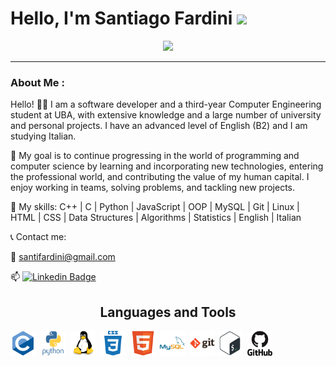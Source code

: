   <h1>
    Hello, I'm Santiago Fardini
    <img src="https://media.giphy.com/media/hvRJCLFzcasrR4ia7z/giphy.gif" width="30px"/>
  </h1>
  <div align="center">
    <img src="https://camo.githubusercontent.com/84dd57d843b72ab017cc3345b7ad89c3c42a4a3cb8e13595dc4184affd21ca64/68747470733a2f2f626c6f672e6269742e61692f77702d636f6e74656e742f75706c6f6164732f323031382f30392f486f772d746f2d456d6265642d4769744875622d47697374732d696e2d596f75722d446f63756d656e74732d426c6f672d42616e6e65722e706e67" style="width:100vw height:auto"/>
  </div>
  
  ---

###  About Me :
Hello! 👋🏻 I am a software developer and a third-year Computer Engineering student at UBA, with extensive knowledge and a large number of university and personal projects. I have an advanced level of English (B2) and I am studying Italian.

🤝 My goal is to continue progressing in the world of programming and computer science by learning and incorporating new technologies, entering the professional world, and contributing the value of my human capital. I enjoy working in teams, solving problems, and tackling new projects.

🚀 My skills:
C++ | C | Python | JavaScript | OOP | MySQL | Git | Linux | HTML | CSS | Data Structures | Algorithms | Statistics | English | Italian

📞 Contact me:

📧 santifardini@gmail.com
 
:mailbox: [![Linkedin Badge](https://img.shields.io/badge/LinkedIn-blue?style=flat&logo=Linkedin&logoColor=white)](https://www.linkedin.com/in/santiagofardini/)
<div aling="center">
    <h2 align="center">Languages and Tools</h2>
    <img src="https://github.com/devicons/devicon/blob/master/icons/c/c-original.svg" title="C" alt="C" width="40" height="40"/>&nbsp;
    <img src="https://github.com/devicons/devicon/blob/master/icons/python/python-original-wordmark.svg" title="Python" alt="Python" width="40" height="40"/>&nbsp;
    <img src="https://github.com/devicons/devicon/blob/master/icons/linux/linux-original.svg" title="Linux" alt="Linux" width="40" height="40"/>&nbsp;
    <img src="https://github.com/devicons/devicon/blob/master/icons/css3/css3-plain-wordmark.svg"  title="CSS3" alt="CSS" width="40" height="40"/>&nbsp;
    <img src="https://github.com/devicons/devicon/blob/master/icons/html5/html5-original.svg" title="HTML5" alt="HTML" width="40" height="40"/>&nbsp;
    <img src="https://github.com/devicons/devicon/blob/master/icons/mysql/mysql-original-wordmark.svg" title="MySQL"  alt="MySQL" width="40" height="40"/>&nbsp;
    <img src="https://github.com/devicons/devicon/blob/master/icons/git/git-original-wordmark.svg" title="Git" **alt="Git" width="40" height="40"/>
    <img src="https://github.com/devicons/devicon/blob/master/icons/bash/bash-original.svg" title="Bash" alt="Bash" width="40" height="40"/>&nbsp;
    <img src="https://github.com/devicons/devicon/blob/master/icons/github/github-original-wordmark.svg" title="GitHub" alt="GitHub" width="40" height="40"/>&nbsp;

  </div>
